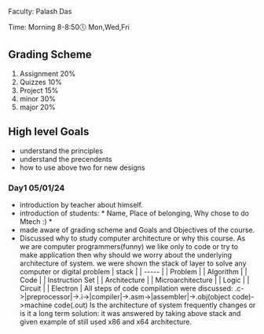 Faculty: Palash Das

Time: Morning 8-8:50🕔 Mon,Wed,Fri

## Grading Scheme
1. Assignment 20%
2. Quizzes 10%
3. Project 15%
4. minor 30%
5. major 20%

## High level Goals
- understand the principles
- understand the precendents
- how to use above two for new designs

### Day1 05/01/24
- introduction by teacher about himself.
- introduction of students: * Name, Place of belonging, Why chose to do Mtech :) *
- made aware of grading scheme and Goals and Objectives of the course.
- Discussed why to study computer architecture or why this course.
  As we are computer programmers(funny) we like only to code or try to make application then why should we worry about the underlying architecture of system.
  we were shown the stack of layer to solve any computer or digital problem
  | stack |
  | ----- |
  | Problem |
  | Algorithm |
  | Code |
  | Instruction Set |
  | Architecture |
  | Microarchitecture |
  | Logic |
  | Circuit |
  | Electron |
  All steps of code compilation were discussed: .c->|preprocessor|->.i->|compiler|->.asm->|assembler|->.obj(object code)->machine code(.out)
  Is the architecture of system frequently changes or is it a long term solution: it was answered by taking above stack and given example of still used x86 and x64 architecture.
  
